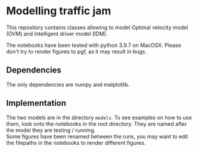 # Modelling traffic jam

This repository contains classes allowing to model Optimal velocity model (OVM) and Intelligent driver model (IDM).

The notebooks have been tested with python 3.9.7 on MacOSX. Please don't try to render figures to pgf, as it may result in bugs.

## Dependencies

The only dependencies are numpy and matplotlib.

## Implementation

The two models are in the directory `models`. To see examples on how to use them, look onto the notebooks in the root directory. They are  named after the model they are testing / running.  
Some figures have been renamed between the runs, you may want to edit the filepaths in the notebooks to render different figures.  